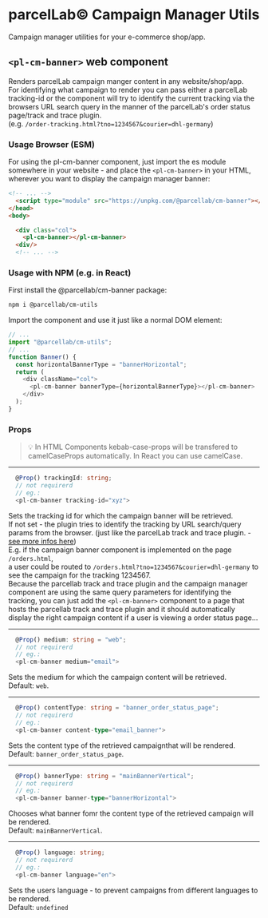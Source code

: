 # parcelLab© Campaign Manager Utils

Campaign manager utilities for your e-commerce shop/app.

## `<pl-cm-banner>` web component

Renders parcelLab campaign manger content in any website/shop/app.  
For identifying what campaign to render you can pass either a parcelLab tracking-id or the component will try to identify the current tracking via the browsers URL search query in the manner of the parcelLab's order status page/track and trace plugin.  
(e.g. `/order-tracking.html?tno=1234567&courier=dhl-germany`)

### Usage Browser (ESM)

For using the pl-cm-banner component, just import the es module somewhere in your website - and place the `<pl-cm-banner>` in your HTML, wherever you want to display the campaign manager banner:

```html
<!-- ... -->
  <script type="module" src="https://unpkg.com/@parcellab/cm-banner"></script>
</head>
<body>

  <div class="col">
    <pl-cm-banner></pl-cm-banner>
  <div/>
  <!-- ... -->
```

### Usage with NPM (e.g. in React)

First install the @parcellab/cm-banner package:

```bash
npm i @parcellab/cm-utils
```

Import the component and use it just like a normal DOM element:

```javascript
// ...
import "@parcellab/cm-utils";
// ...
function Banner() {
  const horizontalBannerType = "bannerHorizontal";
  return (
    <div className="col">
      <pl-cm-banner bannerType={horizontalBannerType}></pl-cm-banner>
    </div>
  );
}
```

### Props

> 💡 In HTML Components kebab-case-props will be transfered to camelCaseProps automatically. In React you can use camelCase.

<hr>

```typescript
  @Prop() trackingId: string;
  // not requirerd
  // eg.:
  <pl-cm-banner tracking-id="xyz">
```

Sets the tracking id for which the campaign banner will be retrieved.  
If not set - the plugin tries to identify the tracking by URL search/query params from the browser.
(just like the parcelLab track and trace plugin. - [see more infos here](https://how.parcellab.works/docs/order-status-page/configuration#using-the-tracking-plugin))  
E.g. if the campaign banner component is implemented on the page `/orders.html`,  
a user could be routed to `/orders.html?tno=1234567&courier=dhl-germany` to see the campaign for the tracking 1234567.  
Because the parcellab track and trace plugin and the campaign manager component are using the same query parameters for identifying the tracking, you can just add the `<pl-cm-banner>` component to a page that hosts the parcellab track and trace plugin and it should automatically display the right campaign content if a user is viewing a order status page...

<hr>

```typescript
  @Prop() medium: string = "web";
  // not requirerd
  // eg.:
  <pl-cm-banner medium="email">
```

Sets the medium for which the campaign content will be retrieved.  
Default: `web`.

<hr>

```typescript
  @Prop() contentType: string = "banner_order_status_page";
  // not requirerd
  // eg.:
  <pl-cm-banner content-type="email_banner">
```

Sets the content type of the retrieved campaignthat will be rendered.  
Default: `banner_order_status_page`.

<hr>

```typescript
  @Prop() bannerType: string = "mainBannerVertical";
  // not requirerd
  // eg.:
  <pl-cm-banner banner-type="bannerHorizontal">
```

Chooses what banner fomr the content type of the retrieved campaign will be rendered.  
Default: `mainBannerVertical`.

<hr>

```typescript
  @Prop() language: string;
  // not requirerd
  // eg.:
  <pl-cm-banner language="en">

```

Sets the users language - to prevent campaigns from different languages to be rendered.  
Default: `undefined`
